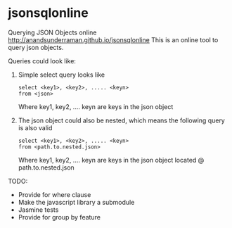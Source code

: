# jsonsqlonline
Querying JSON Objects online
http://anandsunderraman.github.io/jsonsqlonline
This is an online tool to query json objects.

Queries could look like:

1. Simple select query looks like

   ````
   select <key1>, <key2>, ..... <keyn> 
   from <json>
   ````
   Where key1, key2, .... keyn are keys in the json object

2. The json object could also be nested, which means the following query is also valid

   ````
   select <key1>, <key2>, ..... <keyn> 
   from <path.to.nested.json>
   ````
   Where key1, key2, .... keyn are keys in the json object located @ path.to.nested.json

TODO:

* Provide for where clause
* Make the javascript library a submodule
* Jasmine tests
* Provide for group by feature
